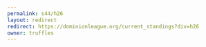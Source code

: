 ```yaml
---
permalink: s44/h26
layout: redirect
redirect: https://dominionleague.org/current_standings?div=h26
owner: truffles
---
```


